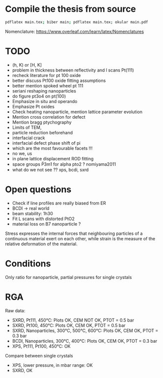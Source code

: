 # Compile the thesis from source

```bash
pdflatex main.tex; biber main; pdflatex main.tex; okular main.pdf
```
Nomenclature: https://www.overleaf.com/learn/latex/Nomenclatures

# TODO
* (h, K) or [H, K]
* problem in thickness between reflectivity and l scans Pt(111)
* recheck literature for pt 100 oxide
* better discuss Pt100 oxide fitting assumptions
* better mention spoked wheel pt 111
* seriani reshaping nanoparticles
* do figure pt3o4 on pt(100)
* Emphasize in situ and operando
* Emphasize Pt oxides
* Check heating nanoparticle, mention lattice parameter evolution
* Mention cross correlation for defect
* Mention bragg ptychography
* Limits of TEM,
* particle reduction beforehand
* interfacial crack
* interfacial defect phase shift of pi
* which are the most favourable facets !!!
* no we, us
* in plane lattice displacement ROD fitting
* space groups P̅3m1 for alpha pto2 ? nomiyama2011
* what do we not see ?? xps, bcdi, sxrd

# Open questions
* Check if line profiles are really biased from ER
* BCDI -> real world
* beam stability: 1h30
* Fit L scans with distorted PtO2
* material loss on B7 nanoparticle ?

Stress expresses the internal forces that neighbouring particles of a continuous material exert on each other, while strain is the measure of the relative deformation of the material.

# Conditions
Only ratio for nanoparticle, partial pressures for single crystals

# RGA
Raw data:
* SXRD, Pt111, 450°C: Plots OK, CEM NOT OK, PTOT = 0.5 bar
* SXRD, Pt100, 450°C: Plots OK, CEM OK, PTOT = 0.5 bar
* SXRD, Nanoparticles, 300°C, 500°C, 600°C: Plots OK, CEM OK, PTOT = 0.3 bar
* BCDI, Nanoparticles, 300°C, 400°C: Plots OK, CEM OK, PTOT = 0.3 bar
* XPS, Pt111, Pt100, 450°C: OK

Compare between single crystals
* XPS, lower pressure, in mbar range: OK
* SXRD, OK

